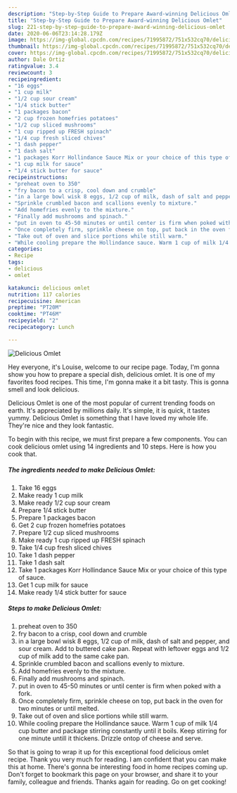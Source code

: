 ```yaml
---
description: "Step-by-Step Guide to Prepare Award-winning Delicious Omlet"
title: "Step-by-Step Guide to Prepare Award-winning Delicious Omlet"
slug: 221-step-by-step-guide-to-prepare-award-winning-delicious-omlet
date: 2020-06-06T23:14:28.179Z
image: https://img-global.cpcdn.com/recipes/71995872/751x532cq70/delicious-omlet-recipe-main-photo.jpg
thumbnail: https://img-global.cpcdn.com/recipes/71995872/751x532cq70/delicious-omlet-recipe-main-photo.jpg
cover: https://img-global.cpcdn.com/recipes/71995872/751x532cq70/delicious-omlet-recipe-main-photo.jpg
author: Dale Ortiz
ratingvalue: 3.4
reviewcount: 3
recipeingredient:
- "16 eggs"
- "1 cup milk"
- "1/2 cup sour cream"
- "1/4 stick butter"
- "1 packages bacon"
- "2 cup frozen homefries potatoes"
- "1/2 cup sliced mushrooms"
- "1 cup ripped up FRESH spinach"
- "1/4 cup fresh sliced chives"
- "1 dash pepper"
- "1 dash salt"
- "1 packages Korr Hollindance Sauce Mix or your choice of this type of sauce"
- "1 cup milk for sauce"
- "1/4 stick butter for sauce"
recipeinstructions:
- "preheat oven to 350"
- "fry bacon to a crisp, cool down and crumble"
- "in a large bowl wisk 8 eggs, 1/2 cup of milk, dash of salt and pepper, and sour cream. Add to buttered cake pan. Repeat with leftover eggs and 1/2 cup of milk add to the same cake pan."
- "Sprinkle crumbled bacon and scallions evenly to mixture."
- "Add homefries evenly to the mixture."
- "Finally add mushrooms and spinach."
- "put in oven to 45-50 minutes or until center is firm when poked with a fork."
- "Once completely firm, sprinkle cheese on top, put back in the oven for two minutes or until melted."
- "Take out of oven and slice portions while still warm."
- "While cooling prepare the Hollindance sauce. Warm 1 cup of milk 1/4 cup butter and package stirring constantly until it boils. Keep stirring for one minute untill it thickens. Drizzle ontop of cheese and serve."
categories:
- Recipe
tags:
- delicious
- omlet

katakunci: delicious omlet 
nutrition: 117 calories
recipecuisine: American
preptime: "PT20M"
cooktime: "PT46M"
recipeyield: "2"
recipecategory: Lunch

---
```



![Delicious Omlet](https://img-global.cpcdn.com/recipes/71995872/751x532cq70/delicious-omlet-recipe-main-photo.jpg)

Hey everyone, it's Louise, welcome to our recipe page. Today, I'm gonna show you how to prepare a special dish, delicious omlet. It is one of my favorites food recipes. This time, I'm gonna make it a bit tasty. This is gonna smell and look delicious.



Delicious Omlet is one of the most popular of current trending foods on earth. It's appreciated by millions daily. It's simple, it is quick, it tastes yummy. Delicious Omlet is something that I have loved my whole life. They're nice and they look fantastic.


To begin with this recipe, we must first prepare a few components. You can cook delicious omlet using 14 ingredients and 10 steps. Here is how you cook that.

<!--inarticleads1-->

##### The ingredients needed to make Delicious Omlet:

1. Take 16 eggs
1. Make ready 1 cup milk
1. Make ready 1/2 cup sour cream
1. Prepare 1/4 stick butter
1. Prepare 1 packages bacon
1. Get 2 cup frozen homefries potatoes
1. Prepare 1/2 cup sliced mushrooms
1. Make ready 1 cup ripped up FRESH spinach
1. Take 1/4 cup fresh sliced chives
1. Take 1 dash pepper
1. Take 1 dash salt
1. Take 1 packages Korr Hollindance Sauce Mix or your choice of this type of sauce.
1. Get 1 cup milk for sauce
1. Make ready 1/4 stick butter for sauce




<!--inarticleads2-->

##### Steps to make Delicious Omlet:

1. preheat oven to 350
1. fry bacon to a crisp, cool down and crumble
1. in a large bowl wisk 8 eggs, 1/2 cup of milk, dash of salt and pepper, and sour cream. Add to buttered cake pan. Repeat with leftover eggs and 1/2 cup of milk add to the same cake pan.
1. Sprinkle crumbled bacon and scallions evenly to mixture.
1. Add homefries evenly to the mixture.
1. Finally add mushrooms and spinach.
1. put in oven to 45-50 minutes or until center is firm when poked with a fork.
1. Once completely firm, sprinkle cheese on top, put back in the oven for two minutes or until melted.
1. Take out of oven and slice portions while still warm.
1. While cooling prepare the Hollindance sauce. Warm 1 cup of milk 1/4 cup butter and package stirring constantly until it boils. Keep stirring for one minute untill it thickens. Drizzle ontop of cheese and serve.




So that is going to wrap it up for this exceptional food delicious omlet recipe. Thank you very much for reading. I am confident that you can make this at home. There's gonna be interesting food in home recipes coming up. Don't forget to bookmark this page on your browser, and share it to your family, colleague and friends. Thanks again for reading. Go on get cooking!
